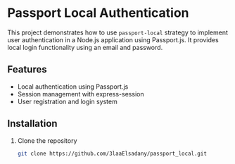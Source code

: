 # Passport Local Authentication

This project demonstrates how to use `passport-local` strategy to implement user authentication in a Node.js application using Passport.js. It provides local login functionality using an email and password.

## Features
- Local authentication using Passport.js
- Session management with express-session
- User registration and login system

## Installation

1. Clone the repository
   ```bash
   git clone https://github.com/3laaElsadany/passport_local.git
